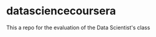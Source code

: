 datasciencecoursera
===================

This a repo for the evaluation of the Data Scientist's class
